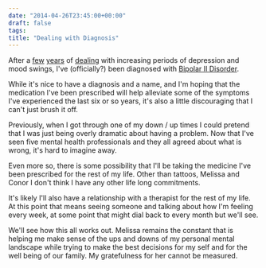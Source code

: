```yaml
---
date: "2014-04-26T23:45:00+00:00"
draft: false
tags: 
title: "Dealing with Diagnosis"
---
```

After a [few](http://shirt.joshuablount.com/posts/2010/ways-tell-im-not-feeling-well-mental-illness/) [years](http://shirt.joshuablount.com/posts/2011/i-spent-last-couple-weeks-kind-crazy/) of [dealing](http://log.joshuablount.com/post/76447036619/hi-im-gone-again) with increasing periods of depression and mood swings, I've (officially?) been diagnosed with [Bipolar II Disorder](http://en.wikipedia.org/wiki/Bipolar_II_disorder).

While it's nice to have a diagnosis and a name, and I'm hoping that the medication I've been prescribed will help alleviate some of the symptoms I've experienced the last six or so years, it's also a little discouraging that I can't just brush it off.

Previously, when I got through one of my down / up times I could pretend that I was just being overly dramatic about having a problem. Now that I've seen five mental health professionals and they all agreed about what is wrong, it's hard to imagine away.

Even more so, there is some possibility that I'll be taking the medicine I've been prescribed for the rest of my life. Other than tattoos, Melissa and Conor I don't think I have any other life long commitments.

It's likely I'll also have a relationship with a therapist for the rest of my life. At this point that means seeing someone and talking about how I'm feeling every week, at some point that might dial back to every month but we'll see.

We'll see how this all works out. Melissa remains the constant that is helping me make sense of the ups and downs of my personal mental landscape while trying to make the best decisions for my self and for the well being of our family. My gratefulness for her cannot be measured.